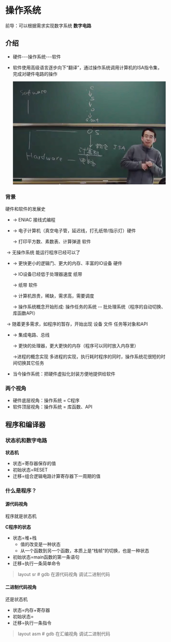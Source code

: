 # 操作系统

 前导：可以根据需求实现数字系统 **数字电路**

## 介绍

* 硬件---操作系统---软件

* 软件使用高级语言逐步向下“翻译”，通过操作系统调用计算机的ISA指令集，完成对硬件电路的操作

  ![image-20240627231236404](img/image-20240627231236404.png)

### 背景

硬件和软件的发展史

* -> ENIAC 接线式编程

* -> 电子计算机（真空电子管，延迟线，打孔纸带/指示灯）硬件

  -> 打印平方数、素数表、计算弹道 软件

​		-> 无操作系统 能运行程序已经可以了

* -> 更快更小的逻辑门、更大的内存、丰富的IO设备 硬件

  -> IO设备已经低于处理器速度 纸带

  -> 纸带 软件

  -> 计算机昂贵，稀缺，需求高，需要调度

  -> 操作系统概念开始形成: 操作任务的系统 -- 批处理系统（程序的自动切换、库函数API）

​		-> 随着更多需求，如程序的暂存，开始出现 设备 文件 任务等对象和API

* -> 集成电路、总线

  -> 更快的处理器，更大更快的内存（程序可以同时放入内存里）

  ->进程的概念实现 多进程的实现，执行耗时程序的同时，操作系统花很短的时间切换其它任务

* 当今操作系统：把硬件虚拟化封装方便地提供给软件

### 两个视角

* 硬件底层视角：操作系统 = C程序
* 软件顶层视角：操作系统 = 库函数、API


## 程序和编译器

### 状态机和数字电路

**状态机**

* 状态=寄存器保存的值
* 初始状态=RESET
* 迁移=组合逻辑电路计算寄存器下一周期的值

### 什么是程序？

#### 源代码视角

程序就是状态机

**C程序的状态**

* 状态=堆+栈
    * 值的改变是一种状态
    * 从一个函数到另一个函数，本质上是“栈帧”的切换，也是一种状态
* 初始状态=main函数的第一条语句
* 迁移=执行一条简单命令

> layout sr # gdb 在源代码视角 调试二进制代码

#### 二进制代码视角

还是状态机

* 状态=内存+寄存器
* 初始状态=
* 迁移=执行一条指令

> layout asm # gdb 在汇编视角 调试二进制代码

